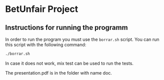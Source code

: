 # BetUnfair Project

## Instructions for running the programm

In order to run the program you must use the `borrar.sh` script. You can run this script with the following command:

```sh
./borrar.sh
```
In case it does not work, mix test can be used to run the tests.

The presentation.pdf is in the folder with name doc.